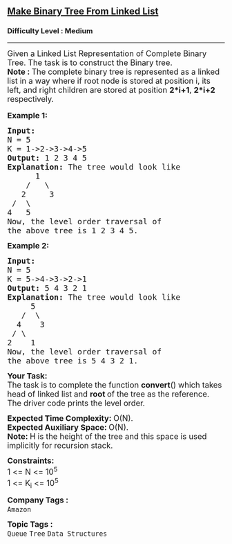 <h2><a href="https://practice.geeksforgeeks.org/problems/make-binary-tree/1?page=1&difficulty[]=1&category[]=Queue&sortBy=submissions">Make Binary Tree From Linked List</a></h2><h3>Difficulty Level : Medium</h3><hr><div class="problems_problem_content__Xm_eO"><p><span style="font-size:18px">Given a Linked List Representation of Complete Binary Tree. The task is to construct the Binary tree.</span><br>
<span style="font-size:18px"><strong>Note : </strong>The&nbsp;complete binary tree is represented as a linked list&nbsp;in a way where if root node is stored at position&nbsp;i, its left, and right children are stored at position&nbsp;<strong>2*i+1</strong>, <strong>2*i+2</strong> respectively.</span><br>
<br>
<span style="font-size:18px"><strong>Example 1:</strong></span></p>

<pre><span style="font-size:18px"><strong>Input:
</strong>N = 5
K = 1-&gt;2-&gt;3-&gt;4-&gt;5
<strong>Output: </strong>1 2 3 4 5<strong>
Explanation: </strong>The tree would look like
&nbsp; &nbsp;   1
  &nbsp; /&nbsp;  \
 &nbsp; 2&nbsp;  &nbsp; 3
 /&nbsp;&nbsp;\
4&nbsp; &nbsp;5
Now, the level order traversal of
the above tree is 1 2 3 4 5.</span>
</pre>

<p><span style="font-size:18px"><strong>Example 2:</strong></span></p>

<pre><span style="font-size:18px"><strong>Input:
</strong>N = 5
K = 5-&gt;4-&gt;3-&gt;2-&gt;1
<strong>Output: </strong>5 4 3 2 1<strong>
Explanation: </strong>The tree would look like</span>
<span style="font-size:18px">&nbsp; &nbsp;  5
&nbsp; &nbsp;/&nbsp; \
 &nbsp;4&nbsp; &nbsp; 3
 /&nbsp;\
2&nbsp; &nbsp; 1
Now, the level order traversal of
the above tree is 5 4 3 2 1.</span></pre>

<p><span style="font-size:18px"><strong>Your Task:</strong><br>
The task is to complete the function <strong>convert</strong>() which takes head of linked list and <strong>root </strong>of the tree as the reference. The driver code prints the level order.</span></p>

<p><span style="font-size:18px"><strong>Expected Time Complexity:&nbsp;</strong>O(N).<br>
<strong>Expected Auxiliary Space:&nbsp;</strong>O(N).</span><br>
<span style="font-size:18px"><strong>Note: </strong>H is the height of the tree and this space is used implicitly for recursion stack.</span></p>

<p><span style="font-size:18px"><strong>Constraints:</strong><br>
1 &lt;= N &lt;= 10<sup>5</sup><br>
1 &lt;= K<sub>i</sub>&nbsp;&lt;= 10<sup>5</sup></span></p>
</div><p><span style=font-size:18px><strong>Company Tags : </strong><br><code>Amazon</code>&nbsp;<br><p><span style=font-size:18px><strong>Topic Tags : </strong><br><code>Queue</code>&nbsp;<code>Tree</code>&nbsp;<code>Data Structures</code>&nbsp;